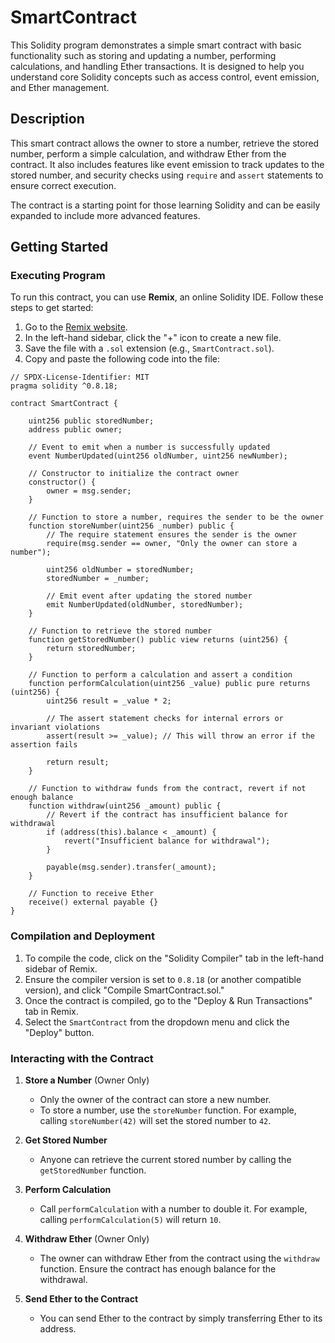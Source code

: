 # SmartContract

This Solidity program demonstrates a simple smart contract with basic functionality such as storing and updating a number, performing calculations, and handling Ether transactions. It is designed to help you understand core Solidity concepts such as access control, event emission, and Ether management.

## Description

This smart contract allows the owner to store a number, retrieve the stored number, perform a simple calculation, and withdraw Ether from the contract. It also includes features like event emission to track updates to the stored number, and security checks using `require` and `assert` statements to ensure correct execution.

The contract is a starting point for those learning Solidity and can be easily expanded to include more advanced features.

## Getting Started

### Executing Program

To run this contract, you can use **Remix**, an online Solidity IDE. Follow these steps to get started:

1. Go to the [Remix website](https://remix.ethereum.org/).
2. In the left-hand sidebar, click the "+" icon to create a new file.
3. Save the file with a `.sol` extension (e.g., `SmartContract.sol`).
4. Copy and paste the following code into the file:

```solidity
// SPDX-License-Identifier: MIT
pragma solidity ^0.8.18;

contract SmartContract {

    uint256 public storedNumber;
    address public owner;

    // Event to emit when a number is successfully updated
    event NumberUpdated(uint256 oldNumber, uint256 newNumber);

    // Constructor to initialize the contract owner
    constructor() {
        owner = msg.sender;
    }

    // Function to store a number, requires the sender to be the owner
    function storeNumber(uint256 _number) public {
        // The require statement ensures the sender is the owner
        require(msg.sender == owner, "Only the owner can store a number");
        
        uint256 oldNumber = storedNumber;
        storedNumber = _number;

        // Emit event after updating the stored number
        emit NumberUpdated(oldNumber, storedNumber);
    }

    // Function to retrieve the stored number
    function getStoredNumber() public view returns (uint256) {
        return storedNumber;
    }

    // Function to perform a calculation and assert a condition
    function performCalculation(uint256 _value) public pure returns (uint256) {
        uint256 result = _value * 2;
        
        // The assert statement checks for internal errors or invariant violations
        assert(result >= _value); // This will throw an error if the assertion fails
        
        return result;
    }

    // Function to withdraw funds from the contract, revert if not enough balance
    function withdraw(uint256 _amount) public {
        // Revert if the contract has insufficient balance for withdrawal
        if (address(this).balance < _amount) {
            revert("Insufficient balance for withdrawal");
        }

        payable(msg.sender).transfer(_amount);
    }

    // Function to receive Ether
    receive() external payable {}
}
```

### Compilation and Deployment

1. To compile the code, click on the "Solidity Compiler" tab in the left-hand sidebar of Remix.
2. Ensure the compiler version is set to `0.8.18` (or another compatible version), and click "Compile SmartContract.sol."
3. Once the contract is compiled, go to the "Deploy & Run Transactions" tab in Remix.
4. Select the `SmartContract` from the dropdown menu and click the "Deploy" button.

### Interacting with the Contract

1. **Store a Number** (Owner Only)
   - Only the owner of the contract can store a new number.
   - To store a number, use the `storeNumber` function. For example, calling `storeNumber(42)` will set the stored number to `42`.

2. **Get Stored Number**
   - Anyone can retrieve the current stored number by calling the `getStoredNumber` function.

3. **Perform Calculation**
   - Call `performCalculation` with a number to double it. For example, calling `performCalculation(5)` will return `10`.

4. **Withdraw Ether** (Owner Only)
   - The owner can withdraw Ether from the contract using the `withdraw` function. Ensure the contract has enough balance for the withdrawal.

5. **Send Ether to the Contract**
   - You can send Ether to the contract by simply transferring Ether to its address.
